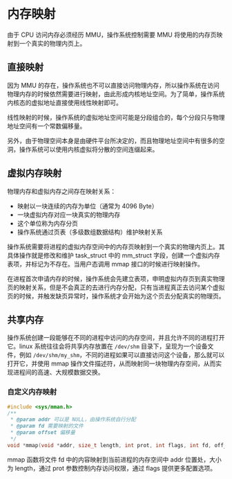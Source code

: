# 内存映射
由于 CPU 访问内存必须经历 MMU，操作系统控制需要 MMU 将使用的内存页映射到一个真实的物理内页上。

## 直接映射
因为 MMU 的存在，操作系统也不可以直接访问物理内存，所以操作系统在访问物理内存的时候依然需要进行映射，由此形成内核地址空间。为了简单，操作系统内核态的虚拟地址直接使用线性映射即可。

线性映射的时候，操作系统的虚拟地址空间可能是分段组合的，每个分段只与物理地址空间有一个常数偏移量。

另外，由于物理空间本身是由硬件平台所决定的，而且物理地址空间中有很多的空洞，操作系统可以使用内核虚拟将分散的空间连缀起来。

## 虚拟内存映射
物理内存和虚拟内存之间存在映射关系：
- 映射以一块连续的内存为单位（通常为 4096 Byte）
- 一块虚拟内存对应一块真实的物理内存
- 这个单位称为内存分页
- 操作系统通过页表（多级数组数据结构）维护映射关系

操作系统需要将进程的虚拟内存空间中的内存页映射到一个真实的物理内页上。其具体操作就是修改和维护 task_struct 中的 mm_struct 字段，创建一个虚拟内存表项，并标记为不存在。当用户态调用 mmap 接口的时候进行映射操作。

在进程首次申请内存的时候，操作系统会先建立表项，申明虚拟内存页到真实物理页的映射关系，但是不会真正的去进行内存分配，只有当进程真正去访问某个虚拟页的时候，并触发缺页异常时，操作系统才会开始为这个页去分配真实的物理页。

## 共享内存
操作系统创建一段能够在不同的进程中访问的内存空间，并且允许不同的进程打开它。linux 系统往往会将共享内存放置在 `/dev/shm` 目录下，呈现为一个设备文件，例如 `/dev/shm/my_shm`，不同的进程如果可以直接访问这个设备，那么就可以打开它，并使用 mmap 操作文件描述符，从而映射同一块物理内存空间，从而实现进程间的高速、大规模数据交换。

### 自定义内存映射

```c
#include <sys/mman.h>
/**
 * @param addr 可以是 NULL，由操作系统自行分配
 * @param fd 需要映射的文件
 * @param offset 偏移量
 */
void *mmap(void *addr, size_t length, int prot, int flags, int fd, off_t offset);
```

mmap 函数将文件 fd 中的内容映射到当前进程的内存空间中 addr 位置处，大小为 length，通过 prot 参数控制内存访问权限，通过 flags 提供更多配置选项。
